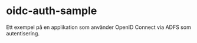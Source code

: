 # oidc-auth-sample
Ett exempel på en applikation som använder OpenID Connect via ADFS som autentisering.
